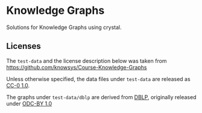 # Knowledge Graphs

Solutions for Knowledge Graphs using crystal.

## Licenses

The `test-data` and the license description below was taken from https://github.com/knowsys/Course-Knowledge-Graphs

Unless otherwise specified, the data files under `test-data` are
released as [CC-0 1.0](https://creativecommons.org/publicdomain/zero/1.0/).

The graphs under `test-data/dblp` are derived from
[DBLP](https://dblp.uni-trier.de), originally released under [ODC-BY 1.0](https://opendatacommons.org/licenses/by/summary/)
